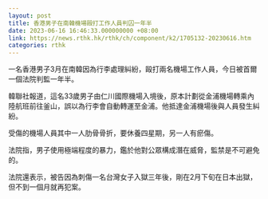 ```yaml
---
layout: post
title: 香港男子在南韓機場毆打工作人員判囚一年半
date: 2023-06-16 16:46:33.000000000 +08:00
link: https://news.rthk.hk/rthk/ch/component/k2/1705132-20230616.htm
categories: rthk
---
```


一名香港男子3月在南韓因為行李處理糾紛，毆打兩名機場工作人員，今日被首爾一個法院判監一年半。

韓聯社報道，這名33歲男子由仁川國際機場入境後，原本計劃從金浦機場轉乘內陸航班前往釜山，誤以為行李會自動轉運至金浦。他抵達金浦機場後與人員發生糾紛。

受傷的機場人員其中一人肋骨骨折，要休養四星期，另一人有瘀傷。

法院指，男子使用極端程度的暴力，鑑於他對公眾構成潛在威脅，監禁是不可避免的。

法院還表示，被告因為刺傷一名台灣女子入獄三年後，剛在2月下旬在日本出獄，但不到一個月就再犯案。

